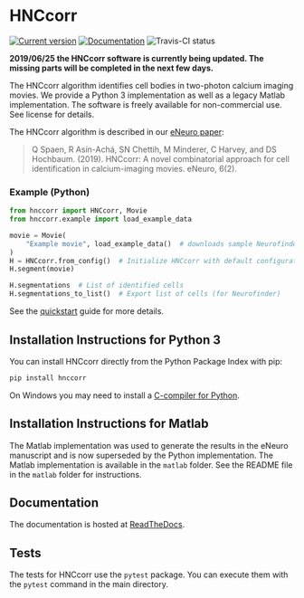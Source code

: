 # HNCcorr

[![Current version](https://img.shields.io/pypi/v/hnccorr.svg)](https://pypi.python.org/pypi/hnccorr)
[![Documentation](https://readthedocs.org/projects/hnccorr/badge/?version=latest&style=flat)](https://hnccorr.readthedocs.io)
![Travis-CI status](https://travis-ci.com/hochbaumGroup/HNCcorr.svg?branch=master)

**2019/06/25 the HNCcorr software is currently being updated. The missing parts will be completed in the next few days.**

The HNCcorr algorithm identifies cell bodies in two-photon calcium imaging movies. We provide a Python 3 implementation as well as a legacy Matlab implementation. The software is freely available for non-commercial use. See license for details.

The HNCcorr algorithm is described in our [eNeuro paper](http://www.eneuro.org/content/6/2/ENEURO.0304-18.2019):

> Q Spaen, R Asín-Achá, SN Chettih, M Minderer, C Harvey, and DS Hochbaum. (2019). HNCcorr: A novel combinatorial approach for cell identification in calcium-imaging movies. eNeuro, 6(2).

### Example (Python)
```python
from hnccorr import HNCcorr, Movie
from hnccorr.example import load_example_data

movie = Movie(
    "Example movie", load_example_data()  # downloads sample Neurofinder dataset
)
H = HNCcorr.from_config()  # Initialize HNCcorr with default configuration
H.segment(movie)

H.segmentations  # List of identified cells
H.segmentations_to_list()  # Export list of cells (for Neurofinder)
```

See the [quickstart](https://hnccorr.readthedocs.io/en/latest/quickstart.html) guide for more details.

## Installation Instructions for Python 3
You can install HNCcorr directly from the Python Package Index with pip:
```bash
pip install hnccorr
```

On Windows you may need to install a [C-compiler for Python](https://wiki.python.org/moin/WindowsCompilers).

## Installation Instructions for Matlab
The Matlab implementation was used to generate the results in the eNeuro manuscript and is now superseded by the Python implementation. The Matlab implementation is available in the `matlab` folder. See the README file in the `matlab` folder for instructions.

## Documentation
The documentation is hosted at [ReadTheDocs](https://hnccorr.readthedocs.io).

## Tests
The tests for HNCcorr use the `pytest` package. You can execute them with the `pytest` command in the main directory.
